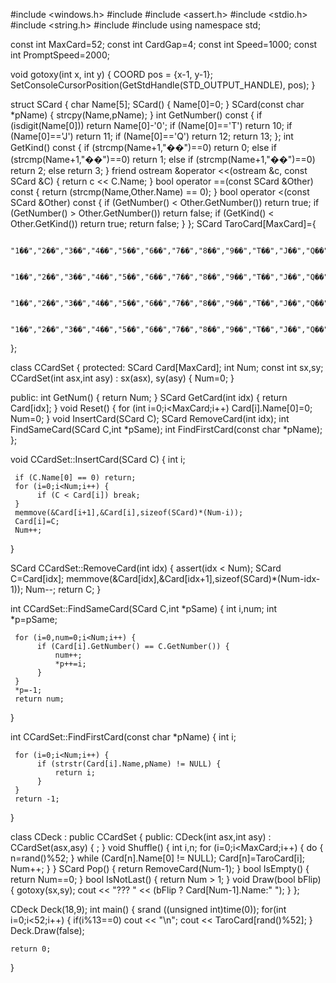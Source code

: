 #include <windows.h>
#include <iostream>
#include <assert.h>
#include <stdio.h>
#include <string.h>
#include <cstdlib>
#include <ctime>
using namespace std;

const int MaxCard=52;
const int CardGap=4;
const int Speed=1000;
const int PromptSpeed=2000;

void gotoxy(int x, int y)
{
    COORD pos = {x-1, y-1};
    SetConsoleCursorPosition(GetStdHandle(STD_OUTPUT_HANDLE), pos);
}


struct SCard
{
     char Name[5];
     SCard() { Name[0]=0; }
     SCard(const char *pName) {
          strcpy(Name,pName);
     }
     int GetNumber() const { 
          if (isdigit(Name[0])) return Name[0]-'0'; 
          if (Name[0]=='T') return 10;
          if (Name[0]=='J') return 11;
          if (Name[0]=='Q') return 12;
          return 13;
     };
     int GetKind() const { 
          if (strcmp(Name+1,"��")==0) return 0;
          else if (strcmp(Name+1,"��")==0) return 1;
          else if (strcmp(Name+1,"��")==0) return 2;
          else return 3;
     }
     friend ostream &operator <<(ostream &c, const SCard &C) { 
          return c << C.Name; 
     }
     bool operator ==(const SCard &Other) const { 
          return (strcmp(Name,Other.Name) == 0);
     }
     bool operator <(const SCard &Other) const {
          if (GetNumber() < Other.GetNumber()) return true;
          if (GetNumber() > Other.GetNumber()) return false;
          if (GetKind() < Other.GetKind()) return true;
          return false;
     }
};
SCard TaroCard[MaxCard]={

     "1��","2��","3��","4��","5��","6��","7��","8��","9��","T��","J��","Q��","K��",

     "1��","2��","3��","4��","5��","6��","7��","8��","9��","T��","J��","Q��","K��",

     "1��","2��","3��","4��","5��","6��","7��","8��","9��","T��","J��","Q��","K��",

     "1��","2��","3��","4��","5��","6��","7��","8��","9��","T��","J��","Q��","K��",

};

class CCardSet
{
protected:
     SCard Card[MaxCard];
     int Num;
     const int sx,sy;
     CCardSet(int asx,int asy) : sx(asx), sy(asy) { Num=0; }
 
public:
     int GetNum() { return Num; }
     SCard GetCard(int idx) { return Card[idx]; }
     void Reset() { 
          for (int i=0;i<MaxCard;i++) Card[i].Name[0]=0;
          Num=0; 
     }
     void InsertCard(SCard C);
     SCard RemoveCard(int idx);
     int FindSameCard(SCard C,int *pSame);
     int FindFirstCard(const char *pName);
};
 
void CCardSet::InsertCard(SCard C) {
     int i;
 
     if (C.Name[0] == 0) return;
     for (i=0;i<Num;i++) {
          if (C < Card[i]) break;
     }
     memmove(&Card[i+1],&Card[i],sizeof(SCard)*(Num-i));
     Card[i]=C;
     Num++;
}
 
SCard CCardSet::RemoveCard(int idx) {
     assert(idx < Num);
     SCard C=Card[idx];
     memmove(&Card[idx],&Card[idx+1],sizeof(SCard)*(Num-idx-1));
     Num--;
     return C;
}
 
int CCardSet::FindSameCard(SCard C,int *pSame) {
     int i,num;
     int *p=pSame;
 
     for (i=0,num=0;i<Num;i++) {
          if (Card[i].GetNumber() == C.GetNumber()) {
              num++;
              *p++=i;
          }
     }
     *p=-1;
     return num;
}
 
int CCardSet::FindFirstCard(const char *pName) {
     int i;
 
     for (i=0;i<Num;i++) {
          if (strstr(Card[i].Name,pName) != NULL) {
              return i;
          }
     }
     return -1;
}

class CDeck : public CCardSet
{
public:
     CDeck(int asx,int asy) : CCardSet(asx,asy) { ; }
     void Shuffle() {
          int i,n;
          for (i=0;i<MaxCard;i++) {
              do {
                   n=rand()%52;
              } while (Card[n].Name[0] != NULL);
              Card[n]=TaroCard[i];
              Num++;
          }
     }
     SCard Pop() { return RemoveCard(Num-1); }
     bool IsEmpty() { return Num==0; }
     bool IsNotLast() { return Num > 1; }
     void Draw(bool bFlip) {
          gotoxy(sx,sy);
          cout << "??? " << (bFlip ? Card[Num-1].Name:"   ");
     }
};

CDeck Deck(18,9);
int main() {
	srand ((unsigned int)time(0));
	for(int i=0;i<52;i++) {
	if(i%13==0) cout << "\n";
    cout <<  TaroCard[rand()%52];
}
Deck.Draw(false);

    return 0;
}
